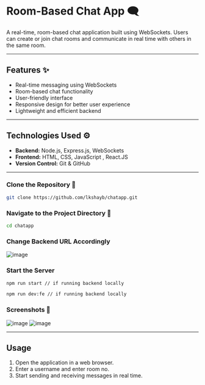 # Room-Based Chat App 🗨️
A real-time, room-based chat application built using WebSockets. Users can create or join chat rooms and communicate in real time with others in the same room.

---

## Features ✨
- Real-time messaging using WebSockets
- Room-based chat functionality
- User-friendly interface
- Responsive design for better user experience
- Lightweight and efficient backend

---

## Technologies Used ⚙️
- **Backend:** Node.js, Express.js, WebSockets 
- **Frontend:** HTML, CSS, JavaScript , React.JS
- **Version Control:** Git & GitHub

---

### Clone the Repository 💼
```sh
git clone https://github.com/lkshayb/chatapp.git

```
### Navigate to the Project Directory 🧭
```sh
cd chatapp
```
### Change Backend URL Accordingly
![image](https://github.com/user-attachments/assets/a26fa219-829c-46df-9aea-7fb027315816)


### Start the Server
```sh
npm run start // if running backend locally
```
```sh
npm run dev:fe // if running backend locally
```

### Screenshots 📸
![image](https://github.com/user-attachments/assets/6275e039-c043-4f25-90a5-7ca120226279)
![image](https://github.com/user-attachments/assets/887170b3-e4c1-474d-b657-7ab8bb6afd7d)




---

## Usage
1. Open the application in a web browser.
2. Enter a username and enter room no.
3. Start sending and receiving messages in real time.

